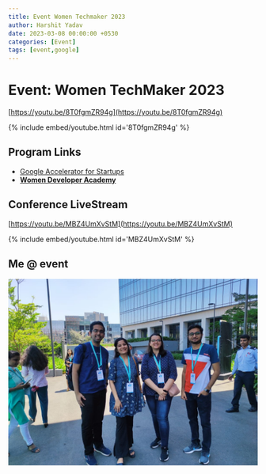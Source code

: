 ```yaml
---
title: Event Women Techmaker 2023
author: Harshit Yadav
date: 2023-03-08 00:00:00 +0530
categories: [Event]
tags: [event,google]
---
```


# Event: Women TechMaker 2023

[https://youtu.be/8T0fgmZR94g](https://youtu.be/8T0fgmZR94g)

{% include embed/youtube.html id='8T0fgmZR94g' %}

## Program Links

- [Google Accelerator for Startups](https://startup.google.com/accelerator/india/)
- **[Women Developer Academy](https://rsvp.withgoogle.com/events/women-developers-academy)**

## Conference LiveStream

[https://youtu.be/MBZ4UmXvStM](https://youtu.be/MBZ4UmXvStM)

{% include embed/youtube.html id='MBZ4UmXvStM' %}

## Me @ event

![harshityadav95](https://raw.githubusercontent.com/harshityadav95/staticfiles/main/Event%20Women%20TechMaker%202023//Untitled.png)
